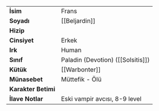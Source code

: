 |  |  |  
|---|---|  
| **İsim** | Frans|  
| **Soyadı** | [[Beljardin]]|  
| **Hizip** | |  
| **Cinsiyet** | Erkek|  
| **Irk** | Human|  
| **Sınıf** | Paladin (Devotion) ([[Solsitis]])|  
| **Kütük** | [[Warbonter]]|  
| **Münasebet** | Müttefik - Ölü|  
| **Karakter Betimi** | |  
| **İlave Notlar** | Eski vampir avcısı, 8-9 level|  
